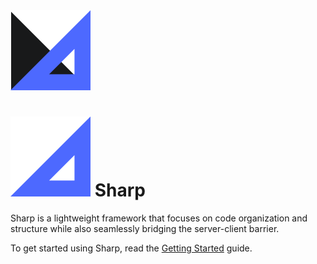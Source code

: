 <picture>
  <source media="(prefers-color-scheme: dark)" srcset="https://github.com/JusteTheCoder/Sharp/blob/main/.moonwave/static/logo_dark.svg">
  <source media="(prefers-color-scheme: light)" srcset="https://github.com/JusteTheCoder/Sharp/blob/main/.moonwave/static/logo_dark.svg">
  <img alt="Shows an illustrated sun in light color mode and a moon with stars in dark color mode." src="https://github.com/JusteTheCoder/Sharp/blob/main/.moonwave/static/logo_dark.svg">
</picture>

# ![LOGO](https://github.com/JusteTheCoder/Sharp/blob/main/.moonwave/static/logo.svg) Sharp

Sharp is a lightweight framework that focuses on code organization and structure while also seamlessly bridging the server-client barrier.

To get started using Sharp, read the [Getting Started](#getting-started) guide.